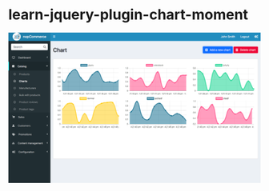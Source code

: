 # learn-jquery-plugin-chart-moment

![Screenshort](https://raw.githubusercontent.com/golfz/learn-jquery-plugin-chart-moment/master/Screenshot-01.png)

